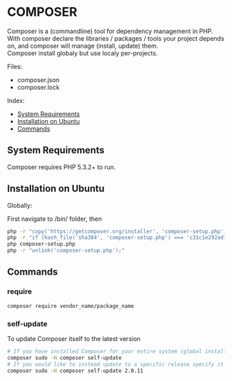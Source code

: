# COMPOSER

Composer is a (commandline) tool for dependency management in PHP. With composer declare the libraries / packages / tools
 your project depends on, and composer will manage (install, update) them.  
Composer install globaly but use localy per-projects.

Files:

* composer.json
* composer.lock

Index:

* [System Requirements](#system-requirements)
* [Installation on Ubuntu](#installation-on-ubuntu)
* [Commands](#commands)

## System Requirements

Composer requires PHP 5.3.2+ to run.

## Installation on Ubuntu

Globally:

First navigate to /bin/ folder, then

```bash
php -r "copy('https://getcomposer.org/installer', 'composer-setup.php');"
php -r "if (hash_file('sha384', 'composer-setup.php') === 'c31c1e292ad7be5f49291169c0ac8f683499edddcfd4e42232982d0fd193004208a58ff6f353fde0012d35fdd72bc394') { echo 'Installer verified'; } else { echo 'Installer corrupt'; unlink('composer-setup.php'); } echo PHP_EOL;"
php composer-setup.php
php -r "unlink('composer-setup.php');"
```

## Commands

### require

```bash
composer require vendor_name/package_name
```

### self-update

To update Composer itself to the latest version

```bash
# If you have installed Composer for your entire system (global installation), you may have to run the command with root privileges
composer sudo -H composer self-update
# If you would like to instead update to a specific release specify it
composer sudo -H composer self-update 2.0.11
```

